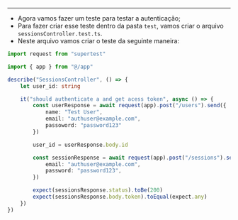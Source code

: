 ___
- Agora vamos fazer um teste para testar a autenticação;
- Para fazer criar esse teste dentro da pasta `test`, vamos criar o arquivo `sessionsController.test.ts`.
- Neste arquivo vamos criar o teste da seguinte maneira:
```ts
import request from "supertest"

import { app } from "@/app"

describe("SessionsController", () => {
	let user_id: string

	it("should authenticate a and get acess token", async () => {
		const userResponse = await request(app).post("/users").send({
			name: "Test User",
			email: "authuser@example.com",
			passoword: "password123"
		})

		user_id = userResponse.body.id

		const sessionResponse = await request(app).post("/sessions").send({
			email: "authuser@example.com",
			password: "password123",
		})

		expect(sessionsResponse.status).toBe(200)
		expect(sessionsResponse.body.token).toEqual(expect.any)
	})
})
```